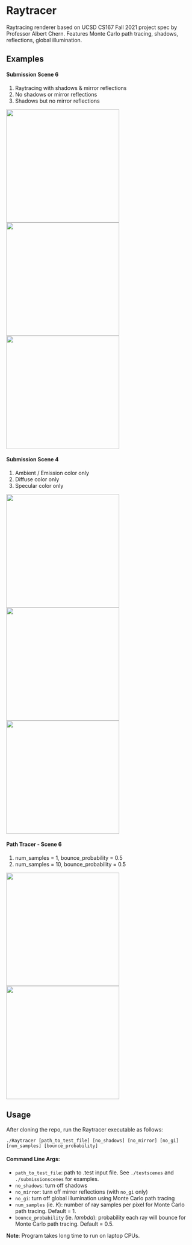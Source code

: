 # Raytracer

Raytracing renderer based on UCSD CS167 Fall 2021 project spec by Professor Albert Chern. Features Monte Carlo path tracing, shadows, reflections, global illumination.

## Examples
#### Submission Scene 6 
1. Raytracing with shadows & mirror reflections
2. No shadows or mirror reflections
3. Shadows but no mirror reflections

<img src="https://github.com/anshuman64/raytracer/blob/master/output/scene6.png" width="300" /> <img src="https://github.com/anshuman64/raytracer/blob/master/output/scene6-no-shadows.png" width="300" /><img src="https://github.com/anshuman64/raytracer/blob/master/output/scene6-no-mirror.png" width="300" />

#### Submission Scene 4
1. Ambient / Emission color only
2. Diffuse color only
3. Specular color only

<img src="https://github.com/anshuman64/raytracer/blob/master/output/scene4-ambient.png" width="300" /> <img src="https://github.com/anshuman64/raytracer/blob/master/output/scene4-diffuse.png" width="300" /> <img src="https://github.com/anshuman64/raytracer/blob/master/output/scene4-specular.png" width="300" />

#### Path Tracer - Scene 6
1. num_samples = 1, bounce_probability = 0.5
2. num_samples = 10, bounce_probability = 0.5

<img src="https://github.com/anshuman64/raytracer/blob/master/output/scene6-k1-l05.png" width="300" /> <img src="https://github.com/anshuman64/raytracer/blob/master/output/scene6-k10-l05.png" width="300" />

## Usage
After cloning the repo, run the Raytracer executable as follows:

```./Raytracer [path_to_test_file] [no_shadows] [no_mirror] [no_gi] [num_samples] [bounce_probability]```

#### Command Line Args:
- ```path_to_test_file```: path to .test input file. See ```./testscenes``` and ```./submissionscenes``` for examples. 
- ```no_shadows```: turn off shadows
- ```no_mirror```: turn off mirror reflections (with ```no_gi``` only)
- ```no_gi```: turn off global illumination using Monte Carlo path tracing
- ```num_samples``` (ie. *K*): number of ray samples per pixel for Monte Carlo path tracing. Default = 1.
- ```bounce_probability``` (ie. *lambda*): probability each ray will bounce for Monte Carlo path tracing. Default = 0.5.

**Note**: Program takes long time to run on laptop CPUs.